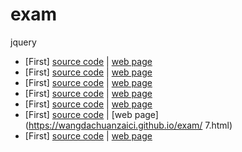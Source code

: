 # exam
jquery


* [First]  [source code](./3.html)  | [web page](https://wangdachuanzaici.github.io/exam/3.html)
* [First]  [source code](./1.html)  | [web page](https://wangdachuanzaici.github.io/exam/1.html)
* [First]  [source code](./4.html)  | [web page](https://wangdachuanzaici.github.io/exam/4.html)
* [First]  [source code](./5.html)  | [web page](https://wangdachuanzaici.github.io/exam/5.html)
* [First]  [source code](./6.html)  | [web page](https://wangdachuanzaici.github.io/exam/6.html) 
* [First]  [source code](./7.html)  | [web page](https://wangdachuanzaici.github.io/exam/ 7.html)
* [First]  [source code](./8.html)  | [web page](https://wangdachuanzaici.github.io/exam/8.html)
